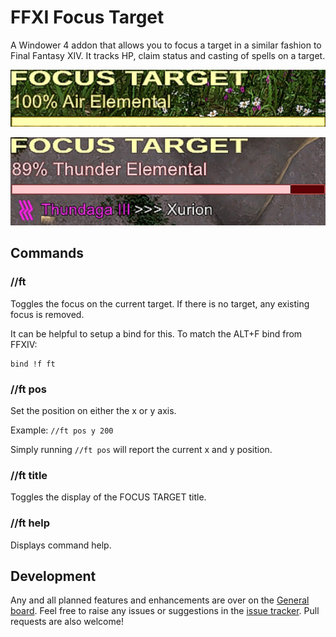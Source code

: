 # FFXI Focus Target

A Windower 4 addon that allows you to focus a target in a similar fashion to Final Fantasy XIV. It tracks HP, claim status and casting of spells on a target.

![Idle](readme/idle.png)

![Casting](readme/casting.png)

## Commands

### //ft

Toggles the focus on the current target. If there is no target, any existing focus is removed.

It can be helpful to setup a bind for this. To match the ALT+F bind from FFXIV:

```
bind !f ft
```

### //ft pos <x> <y>

Set the position on either the x or y axis.

Example: `//ft pos y 200`

Simply running `//ft pos` will report the current x and y position.

### //ft title

Toggles the display of the FOCUS TARGET title.

### //ft help

Displays command help.

## Development

Any and all planned features and enhancements are over on the [General board](https://github.com/xurion/ffxi-focus-target/projects/1). Feel free to raise any issues or suggestions in the [issue tracker](https://github.com/xurion/ffxi-focus-target/issues). Pull requests are also welcome!
